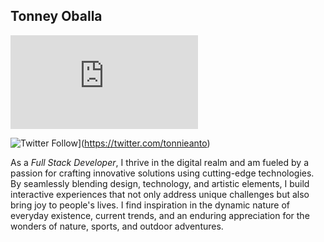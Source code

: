 ## Tonney Oballa

![Profile picture](https://www.freepik.com/free-vector/alone-concept-illustration_8774989.htm#query=illustrations&position=44&from_view=search&track=sph)

![Twitter Follow](https://img.shields.io/witter/follow/tonnieanto?style=social)](https://twitter.com/tonnieanto)

As a <em>Full Stack Developer</em>, I thrive in the digital realm and am fueled by a passion for crafting innovative solutions using cutting-edge technologies. By seamlessly blending design, technology, and artistic elements, I build interactive experiences that not only address unique challenges but also bring joy to people's lives. I find inspiration in the dynamic nature of everyday existence, current trends, and an enduring appreciation for the wonders of nature, sports, and outdoor adventures.
